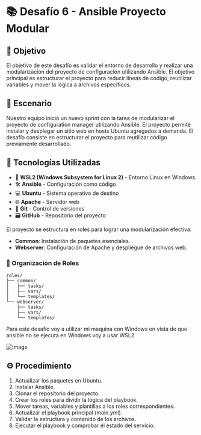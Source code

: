 # 📚 Desafío 6 - Ansible Proyecto Modular

## 🎯 Objetivo

El objetivo de este desafío es validar el entorno de desarrollo y realizar una modularización del proyecto de configuración utilizando Ansible. El objetivo principal es estructurar el proyecto para reducir líneas de código, reutilizar variables y mover la lógica a archivos específicos.

## 📝 Escenario

Nuestro equipo inició un nuevo sprint con la tarea de modularizar el proyecto de configuration manager utilizando Ansible. El proyecto permite instalar y desplegar un sitio web en hosts Ubuntu agregados a demanda. El desafío consiste en estructurar el proyecto para reutilizar código previamente desarrollado.

## 🚀 Tecnologías Utilizadas

- 🐧 **WSL2 (Windows Subsystem for Linux 2)** - Entorno Linux en Windows
- 🛠️ **Ansible** - Configuración como código
- 💻 **Ubuntu** - Sistema operativo de destino
- 🌐 **Apache** - Servidor web
- 📂 **Git** - Control de versiones
- 🗃️ **GitHub** - Repositorio del proyecto

El proyecto se estructura en roles para lograr una modularización efectiva:

- **Common**: Instalación de paquetes esenciales.
- **Webserver**: Configuración de Apache y despliegue de archivos web.

### 📂 Organización de Roles
```
roles/
├── common/
│   ├── tasks/
│   ├── vars/
│   └── templates/
└── webserver/
    ├── tasks/
    ├── vars/
    └── templates/
```

Para este desafío voy a utilizar mi maquina con Windows en vista de que ansible no se ejecuta en Windows voy a usar WSL2 

![image](https://github.com/user-attachments/assets/9c504ee9-a1dd-407d-8778-4a925f2f4a98)

## ⚙️ Procedimiento

1. Actualizar los paquetes en Ubuntu.
2. Instalar Ansible.
3. Clonar el repositorio del proyecto.
4. Crear los roles para dividir la lógica del playbook.
5. Mover tareas, variables y plantillas a los roles correspondientes.
6. Actualizar el playbook principal (main.yml).
7. Validar la estructura y contenido de los archivos.
8. Ejecutar el playbook y comprobar el estado del servicio.






